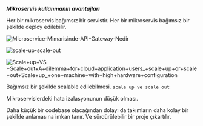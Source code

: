 ***Mikroservis kullanmanın avantajları***

Her bir mikroservis bağımsız bir servistir. Her bir mikroservis
bağımsız bir şekilde deploy edilebilir.


![Microservice-Mimarisinde-API-Gateway-Nedir](https://user-images.githubusercontent.com/97520268/158600457-1de17fba-1063-44ed-b1f6-c04a1913334d.png)




![scale-up-scale-out](https://user-images.githubusercontent.com/97520268/158600900-bbffbcdd-05d7-43c1-a042-ff42d310ef35.png)






![Scale+up+VS +Scale+out+A+dilemma+for+cloud+application+users_+scale+up+or+scale+out+Scale+up_+one+machine+with+high+hardware+configuration](https://user-images.githubusercontent.com/97520268/158600981-9da9a6e9-511b-4848-aa3d-684bd8dee653.jpg)







Bağımsız bir şekilde scalable edilebilmesi.
```scale up ve scale out```

Mikroservislerdeki hata izalasyonunun düşük olması.

Daha küçük bir codebase olacağından dolayı da takımların daha 
kolay bir şekilde anlamasına imkan tanır. Ve sürdürülebilir bir
proje çıkartılır.
